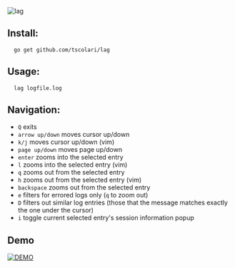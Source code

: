 
![lag](https://raw.githubusercontent.com/tscolari/lag/master/example.gif)

## Install:

```
  go get github.com/tscolari/lag
```

## Usage:

```
  lag logfile.log
```

## Navigation:

* `Q` exits
* `arrow up/down` moves cursor up/down
* `k/j` moves cursor up/down (vim)
* `page up/down` moves page up/down
* `enter` zooms into the selected entry
* `l` zooms into the selected entry (vim)
* `q` zooms out from the selected entry
* `h` zooms out from the selected entry (vim)
* `backspace` zooms out from the selected entry
* `e` filters for errored logs only (`q` to zoom out)
* `D` filters out similar log entries (those that the message matches exactly the one under the cursor)
* `i` toggle current selected entry's session information popup

## Demo

[![DEMO](http://img.youtube.com/vi/qBADTLlGMOQ/0.jpg)](http://www.youtube.com/watch?v=qBADTLlGMOQ "lag demo")
